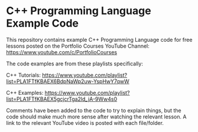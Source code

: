 # C++ Programming Language Example Code

This repository contains example C++ Programming Language code for free lessons posted on the Portfolio Courses YouTube Channel: https://www.youtube.com/c/PortfolioCourses

The code examples are from these playlists specifically:

C++ Tutorials: https://www.youtube.com/playlist?list=PLA1FTfKBAEX6BdpNaWp2uw-YspHwY7qwW

C++ Examples: https://www.youtube.com/playlist?list=PLA1FTfKBAEX5gcjcrTga2ld_jA-9Ww4s0

Comments have been added to the code to try to explain things, but the code should make much more sense after watching the relevant lesson.  A link to the relevant YouTube video is posted with each file/folder.
